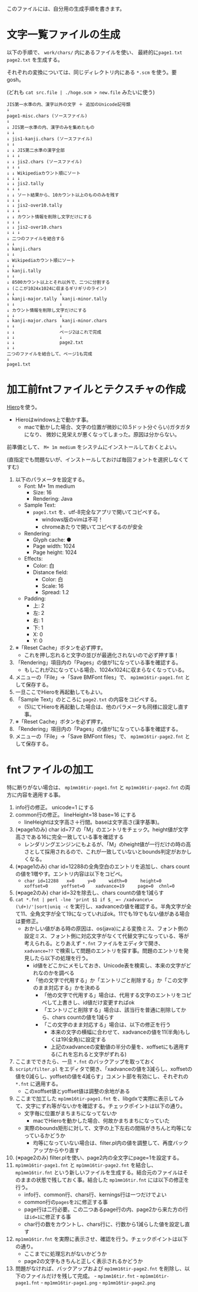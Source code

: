 このファイルには、自分用の生成手順を書きます。


# 文字一覧ファイルの生成

以下の手順で、 `work/chars/` 内にあるファイルを使い、
最終的に`page1.txt` `page2.txt` を生成する。

それぞれの変換については、同じディレクトリ内にある `*.scm` を使う。要gosh。

(どれも `cat src.file | ./hoge.scm > new.file` みたいに使う)

~~~
JIS第一水準の内、漢字以外の文字 ＋ 追加のUnicode記号類
↓
page1-misc.chars (ソースファイル)
↓
↓ JIS第一水準の内、漢字のみを集めたもの
↓ ↓
↓ jis1-kanji.chars (ソースファイル)
↓ ↓
↓ ↓ JIS第二水準の漢字全部
↓ ↓ ↓
↓ ↓ jis2.chars (ソースファイル)
↓ ↓ ↓
↓ ↓ Wikipediaカウント順にソート
↓ ↓ ↓
↓ ↓ jis2.tally
↓ ↓ ↓
↓ ↓ ソート結果から、10カウント以上のもののみを残す
↓ ↓ ↓
↓ ↓ jis2-over10.tally
↓ ↓ ↓
↓ ↓ カウント情報を削除し文字だけにする
↓ ↓ ↓
↓ ↓ jis2-over10.chars
↓ ↓ ↓
↓ 二つのファイルを結合する
↓ ↓
↓ kanji.chars
↓ ↓
↓ Wikipediaカウント順にソート
↓ ↓
↓ kanji.tally
↓ ↓
↓ 8500カウント以上とそれ以外で、二つに分割する
↓ (ここが1024x1024に収まるギリギリのライン)
↓ ↓                 ↓
↓ kanji-major.tally  kanji-minor.tally
↓ ↓                 ↓
↓ カウント情報を削除し文字だけにする
↓ ↓                 ↓
↓ kanji-major.chars  kanji-minor.chars
↓ ↓                 ↓
↓ ↓                 ページ2はこれで完成
↓ ↓                 ↓
↓ ↓                 page2.txt
↓ ↓
二つのファイルを結合して、ページ1も完成
↓
page1.txt
~~~


# 加工前fntファイルとテクスチャの作成

[Hiero](https://github.com/libgdx/libgdx/wiki/Hiero)を使う。

- Hieroはwindows上で動かす事。
    - macで動かした場合、文字の位置が微妙に(0.5ドット分ぐらい)ガタガタになり、
      微妙に見栄えが悪くなってしまった。原因は分からない。

前準備として、 `M+ 1m medium` をシステムにインストールしておくとよい。

(直指定でも問題ないが、インストールしておけば毎回フォントを選択しなくてすむ)

1. 以下のパラメータを設定する。
    - Font: M+ 1m medium
        - Size: 16
        - Rendering: Java
    - Sample Text:
        - `page1.txt` を、utf-8完全なアプリで開いてコピペする。
            - windows版のvimは不可！
            - chromeあたりで開いてコピペするのが安全
    - Rendering:
        - Glyph cache: ●
        - Page width: 1024
        - Page height: 1024
    - Effects:
        - Color: 白
        - Distance field:
            - Color: 白
            - Scale: 16
            - Spread: 1.2
    - Padding:
        - 上: 2
        - 左: 2
        - 右: 1
        - 下: 1
        - X: 0
        - Y: 0
2. ※「Reset Cache」ボタンを必ず押す。
    - これを押し忘れると文字の並びが最適化されないので必ず押す事！
3. 「Rendering」項目内の「Pages」の値が1になっている事を確認する。
    - もしこれが2になっている場合、1024x1024に収まらなくなっている。
4. メニューの「File」→「Save BMFont files」で、
   `mp1mm16tir-page1.fnt` として保存する。
5. 一旦ここでHieroを再起動してもよい。
6.  「Sample Text」のところに `page2.txt` の内容をコピペする。
    - (5)にてHieroを再起動した場合は、他のパラメータも同様に設定し直す事。
7. ※「Reset Cache」ボタンを必ず押す。
8. 「Rendering」項目内の「Pages」の値が1になっている事を確認する。
9. メニューの「File」→「Save BMFont files」で、
   `mp1mm16tir-page2.fnt` として保存する。


# fntファイルの加工

特に断りがない場合は、 `mp1mm16tir-page1.fnt` と `mp1mm16tir-page2.fnt`
の両方に内容を適用する事。

1.  info行の修正。 unicode=1 にする
2.  common行の修正。 lineHeight=18 base=16 にする
    - lineHeightは文字高さ＋行間。baseは文字高さ(漢字基準)。
3.  (※page1のみ) char id=77 の「M」のエントリをチェック。height値が文字高さである16に完全一致している事を確認する
    - レンダリングエンジンにもよるが、「M」のheight値が一行だけの時の高さとして採用されるので、これが一致していないとbounds判定がおかしくなる。
4.  (※page1のみ) char id=12288の全角空白のエントリを追加し、chars countの値を1増やす。エントリ内容は以下をコピペ。
    - `char id=12288   x=0     y=0     width=0     height=0     xoffset=0     yoffset=0    xadvance=19     page=0  chnl=0 `
5.  (※page2のみ) char id=32を除去し、chars countの値を1減らす
6.  `cat *.fnt | perl -lne 'print $1 if $_ =~ /xadvance\=(\d+)/'|sort|uniq -c` を実行し、xadvanceの値を確認する。半角文字が全て11、全角文字が全て19になっていればok。11でも19でもない値がある場合は要修正。
    - おかしい値がある時の原因は、os(java)による変換ミス、フォント側の設定ミス、フォント側に対応文字がなくて代替文字になっている、等が考えられる。とりあえず `*.fnt` ファイルをエディタで開き、 `xadvance=??` で検索して問題のエントリを探す事。問題のエントリを発見したら以下の処理を行う。
        - id値をどこかにメモしておき、Unicode表を検索し、本来の文字がどれなのかを調べる
        - 「他の文字で代用する」か「エントリごと削除する」か「この文字のまま対応する」かを決める
            - 「他の文字で代用する」場合は、代用する文字のエントリをコピペして上書きし、id値だけ変更すればok
            - 「エントリごと削除する」場合は、該当行を普通に削除してから、chars countの値を1減らす
            - 「この文字のまま対応する」場合は、以下の修正を行う
                - 本来の文字の横幅に合わせて、xadvanceの値を11(半角)もしくは19(全角)に設定する
                - 上記のxadvanceの変動値の半分の量を、xoffsetにも適用する(これを忘れると文字がずれる)
7.  ここまでできたら、一旦 `*.fnt` のバックアップを取っておく
8.  `script/filter.pl` をエディタで開き、「xadvanceの値を3減らし、xoffsetの値を0減らし、yoffsetの値を4減らす」コメント部を有効にし、それぞれの `*.fnt` に適用する。
    - このxoffset値とyoffset値は調整の余地がある
9.  ここまで加工した `mp1mm16tir-page1.fnt` を、libgdxで実際に表示してみて、文字にずれ等がないかを確認する。チェックポイントは以下の通り。
    - 文字毎に位置がまちまちになってないか
        - macでHieroを動かした場合、何故かまちまちになっていた
    - 実際のbounds矩形に対して、文字の上下左右の間隔がきちんと均等になっているかどうか
        - 均等になっていない場合は、filter.pl内の値を調整して、再度バックアップからやり直す
10. (※page2のみ) filter.plを使い、page2内の全文字にpage=1を設定する。
11. `mp1mm16tir-page1.fnt` と `mp1mm16tir-page2.fnt` を結合し、 `mp1mm16tir.fnt` という新しいファイルを生成する。結合元のファイルはそのままの状態で残しておく事。結合した `mp1mm16tir.fnt` には以下の修正を行う。
    - info行、common行、chars行、kernings行は一つだけでよい
    - common行の`pages`を`2`に修正する事
    - page行は二行必要。この二つあるpage行の内、page2から来た方の行は`id=1`に修正する事
    - char行の数をカウントし、chars行に、行数から1減らした値を設定し直す
12. `mp1mm16tir.fnt` を実際に表示させ、確認を行う。チェックポイントは以下の通り。
    - ここまでに処理忘れがないかどうか
    - page2の文字もきちんと正しく表示されるかどうか
13. 問題がなければ、バックアップおよび `mp1mm16tir-page2.fnt` を削除し、以下のファイルだけを残して完成。
        - `mp1mm16tir.fnt`
        - `mp1mm16tir-page1.fnt`
        - `mp1mm16tir-page1.png`
        - `mp1mm16tir-page2.png`


